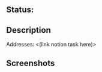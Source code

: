 ## Status:

<!--
:rocket: Ready
:construction: In development
:no_entry_sign: Do not merge
-->

## Description

<!--
A few sentences describing the overall goals of the pull request's commits. If applicable, link the PR to the corresponding issue below by filling out the number.
-->

<!-- Addresses #<number> -->

Addresses: <(link notion task here)>

## Screenshots

<!--
Mac OS Screenshots: ctrl + shift + cmd + 3 (entire screen) or 4 (selection of screen), then paste in editor
Mac OS GIFs: Try using Kap
Linux/Windows: Ctrl + Alt + PrintScreen (of a window) or Ctrl + Shift + PrintScreen (selection of screen), then paste in editor
-->
